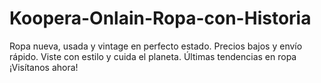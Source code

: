 # Koopera-Onlain-Ropa-con-Historia
Ropa nueva, usada y vintage en perfecto estado. Precios bajos y envío rápido. Viste con estilo y cuida el planeta. Últimas tendencias en ropa
¡Visítanos ahora!
